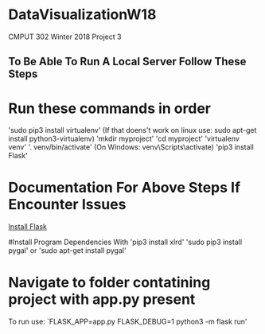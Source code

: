 # DataVisualizationW18
CMPUT 302  Winter 2018 Project 3

## To Be Able To Run A Local Server Follow These Steps
# Run these commands in order
'sudo pip3 install virtualenv' (If that doens't work on linux use: sudo apt-get install python3-virtualenv)
'mkdir myproject'
'cd myproject'
'virtualenv venv'
'. venv/bin/activate' (On Windows: venv\Scripts\activate)
'pip3 install Flask'

# Documentation For Above Steps If Encounter Issues
[Install Flask](http://flask.pocoo.org/docs/0.12/installation/#installation)

#Install Program Dependencies With
'pip3 install xlrd'
'sudo pip3 install pygal' or 'sudo apt-get install pygal'

# Navigate to folder contatining project with app.py present

To run use: `FLASK_APP=app.py FLASK_DEBUG=1 python3 -m flask run'
